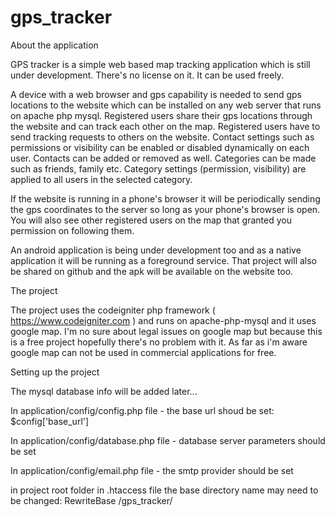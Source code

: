 # gps_tracker

About the application

GPS tracker is a simple web based map tracking application which is still under development.
There's no license on it. It can be used freely.

A device with a web browser and gps capability is needed to send gps locations to the website which can be 
installed on any web server that runs on apache php mysql.
Registered users share their gps locations through the website and can track each other on the map.
Registered users have to send tracking requests to others on the website.
Contact settings such as permissions or visibility can be enabled or disabled dynamically on each user.
Contacts can be added or removed as well.
Categories can be made such as friends, family etc. 
Category settings (permission, visibility) are applied to all users in the selected category.

If the website is running in a phone's browser it will be periodically sending the gps coordinates 
to the server so long as your phone's browser is open. You will also see other registered users 
on the map that granted you permission on following them.

An android application is being under development too and as a native application 
it will be running as a foreground service.
That project will also be shared on github and the apk will be available on the website too.


The project

The project uses the codeigniter php framework ( https://www.codeigniter.com ) and runs on apache-php-mysql 
and it uses google map.
I'm no sure about legal issues on google map but because this is a free project 
hopefully there's no problem with it.
As far as i'm aware google map can not be used in commercial applications for free.

Setting up the project

The mysql database info will be added later...

In application/config/config.php file - the base url shoud be set: $config['base_url']

In application/config/database.php file - database server parameters should be set

In application/config/email.php file - the smtp provider should be set

in project root folder in .htaccess file the base directory name may need to be changed:
RewriteBase /gps_tracker/